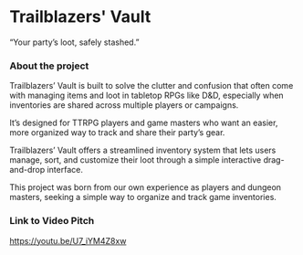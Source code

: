# Trailblazers' Vault

“Your party’s loot, safely stashed.”

### About the project

Trailblazers’ Vault is built to solve the clutter and confusion that often come with managing items and loot in tabletop RPGs like D&D, especially when inventories are shared across multiple players or campaigns.

It’s designed for TTRPG players and game masters who want an easier, more organized way to track and share their party’s gear.

Trailblazers’ Vault offers a streamlined inventory system that lets users manage, sort, and customize their loot through a simple interactive drag-and-drop interface.

This project was born from our own experience as players and dungeon masters, seeking a simple way to organize and track game inventories.

### Link to Video Pitch
https://youtu.be/U7_iYM4Z8xw
